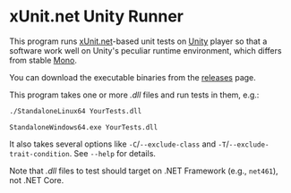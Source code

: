 xUnit.net Unity Runner
======================

This program runs [xUnit.net]-based unit tests on [Unity] player so that
a software work well on Unity's peculiar runtime environment, which differs
from stable [Mono].

You can download the executable binaries from the [releases] page.

This program takes one or more *.dll* files and run tests in them, e.g.:

~~~~ bash
./StandaloneLinux64 YourTests.dll
~~~~

~~~~ pwsh
StandaloneWindows64.exe YourTests.dll
~~~~

It also takes several options like `-C`/`--exclude-class` and
`-T`/`--exclude-trait-condition`.  See `--help` for details.

Note that *.dll* files to test should target on .NET Framework (e.g., `net461`),
not .NET Core.

[xUnit.net]: https://xunit.net/
[Unity]: https://xunit.net/
[Mono]: https://www.mono-project.com/
[releases]: https://github.com/planetarium/xunit-unity-runner/releases
